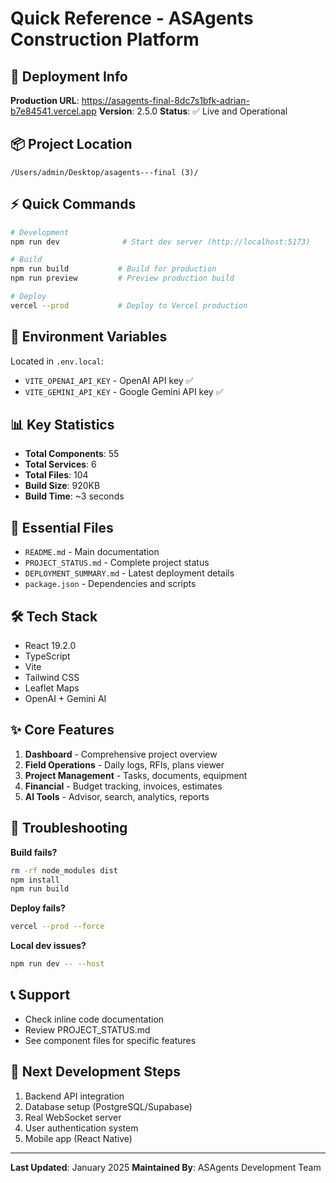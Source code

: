 # Quick Reference - ASAgents Construction Platform

## 🚀 Deployment Info

**Production URL**: https://asagents-final-8dc7s1bfk-adrian-b7e84541.vercel.app
**Version**: 2.5.0
**Status**: ✅ Live and Operational

## 📦 Project Location

```
/Users/admin/Desktop/asagents---final (3)/
```

## ⚡ Quick Commands

```bash
# Development
npm run dev              # Start dev server (http://localhost:5173)

# Build
npm run build           # Build for production
npm run preview         # Preview production build

# Deploy
vercel --prod           # Deploy to Vercel production
```

## 🔑 Environment Variables

Located in `.env.local`:
- `VITE_OPENAI_API_KEY` - OpenAI API key ✅
- `VITE_GEMINI_API_KEY` - Google Gemini API key ✅

## 📊 Key Statistics

- **Total Components**: 55
- **Total Services**: 6
- **Total Files**: 104
- **Build Size**: 920KB
- **Build Time**: ~3 seconds

## 📁 Essential Files

- `README.md` - Main documentation
- `PROJECT_STATUS.md` - Complete project status
- `DEPLOYMENT_SUMMARY.md` - Latest deployment details
- `package.json` - Dependencies and scripts

## 🛠️ Tech Stack

- React 19.2.0
- TypeScript
- Vite
- Tailwind CSS
- Leaflet Maps
- OpenAI + Gemini AI

## ✨ Core Features

1. **Dashboard** - Comprehensive project overview
2. **Field Operations** - Daily logs, RFIs, plans viewer
3. **Project Management** - Tasks, documents, equipment
4. **Financial** - Budget tracking, invoices, estimates
5. **AI Tools** - Advisor, search, analytics, reports

## 🔧 Troubleshooting

**Build fails?**
```bash
rm -rf node_modules dist
npm install
npm run build
```

**Deploy fails?**
```bash
vercel --prod --force
```

**Local dev issues?**
```bash
npm run dev -- --host
```

## 📞 Support

- Check inline code documentation
- Review PROJECT_STATUS.md
- See component files for specific features

## 🎯 Next Development Steps

1. Backend API integration
2. Database setup (PostgreSQL/Supabase)
3. Real WebSocket server
4. User authentication system
5. Mobile app (React Native)

---

**Last Updated**: January 2025
**Maintained By**: ASAgents Development Team
